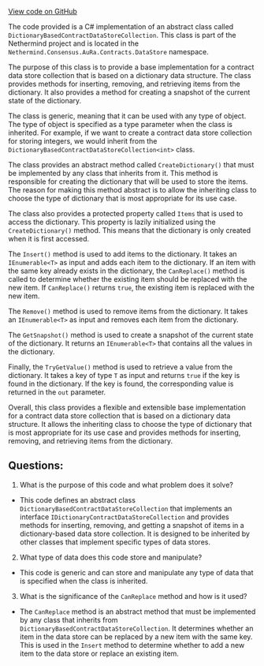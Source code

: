 [View code on GitHub](https://github.com/NethermindEth/nethermind/src/Nethermind/Nethermind.Consensus.AuRa/Contracts/DataStore/DictionaryBasedContractDataStoreCollection.cs)

The code provided is a C# implementation of an abstract class called `DictionaryBasedContractDataStoreCollection`. This class is part of the Nethermind project and is located in the `Nethermind.Consensus.AuRa.Contracts.DataStore` namespace. 

The purpose of this class is to provide a base implementation for a contract data store collection that is based on a dictionary data structure. The class provides methods for inserting, removing, and retrieving items from the dictionary. It also provides a method for creating a snapshot of the current state of the dictionary.

The class is generic, meaning that it can be used with any type of object. The type of object is specified as a type parameter when the class is inherited. For example, if we want to create a contract data store collection for storing integers, we would inherit from the `DictionaryBasedContractDataStoreCollection<int>` class.

The class provides an abstract method called `CreateDictionary()` that must be implemented by any class that inherits from it. This method is responsible for creating the dictionary that will be used to store the items. The reason for making this method abstract is to allow the inheriting class to choose the type of dictionary that is most appropriate for its use case.

The class also provides a protected property called `Items` that is used to access the dictionary. This property is lazily initialized using the `CreateDictionary()` method. This means that the dictionary is only created when it is first accessed.

The `Insert()` method is used to add items to the dictionary. It takes an `IEnumerable<T>` as input and adds each item to the dictionary. If an item with the same key already exists in the dictionary, the `CanReplace()` method is called to determine whether the existing item should be replaced with the new item. If `CanReplace()` returns `true`, the existing item is replaced with the new item.

The `Remove()` method is used to remove items from the dictionary. It takes an `IEnumerable<T>` as input and removes each item from the dictionary.

The `GetSnapshot()` method is used to create a snapshot of the current state of the dictionary. It returns an `IEnumerable<T>` that contains all the values in the dictionary.

Finally, the `TryGetValue()` method is used to retrieve a value from the dictionary. It takes a key of type `T` as input and returns `true` if the key is found in the dictionary. If the key is found, the corresponding value is returned in the `out` parameter.

Overall, this class provides a flexible and extensible base implementation for a contract data store collection that is based on a dictionary data structure. It allows the inheriting class to choose the type of dictionary that is most appropriate for its use case and provides methods for inserting, removing, and retrieving items from the dictionary.
## Questions: 
 1. What is the purpose of this code and what problem does it solve?
- This code defines an abstract class `DictionaryBasedContractDataStoreCollection` that implements an interface `IDictionaryContractDataStoreCollection` and provides methods for inserting, removing, and getting a snapshot of items in a dictionary-based data store collection. It is designed to be inherited by other classes that implement specific types of data stores.

2. What type of data does this code store and manipulate?
- This code is generic and can store and manipulate any type of data that is specified when the class is inherited.

3. What is the significance of the `CanReplace` method and how is it used?
- The `CanReplace` method is an abstract method that must be implemented by any class that inherits from `DictionaryBasedContractDataStoreCollection`. It determines whether an item in the data store can be replaced by a new item with the same key. This is used in the `Insert` method to determine whether to add a new item to the data store or replace an existing item.